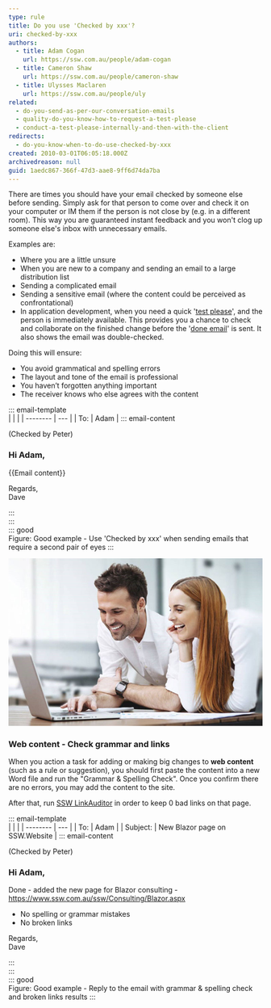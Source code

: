 ```yaml
---
type: rule
title: Do you use 'Checked by xxx'?
uri: checked-by-xxx
authors:
  - title: Adam Cogan
    url: https://ssw.com.au/people/adam-cogan
  - title: Cameron Shaw
    url: https://ssw.com.au/people/cameron-shaw
  - title: Ulysses Maclaren
    url: https://ssw.com.au/people/uly
related:
  - do-you-send-as-per-our-conversation-emails
  - quality-do-you-know-how-to-request-a-test-please
  - conduct-a-test-please-internally-and-then-with-the-client
redirects:
  - do-you-know-when-to-do-use-checked-by-xxx
created: 2010-03-01T06:05:18.000Z
archivedreason: null
guid: 1aedc867-366f-47d3-aae8-9ff6d74da7ba
---
```


There are times you should have your email checked by someone else before sending.
Simply ask for that person to come over and check it on your computer or IM them if the person is not close by (e.g. in a different room).
This way you are guaranteed instant feedback and you won't clog up someone else's inbox with unnecessary emails.

<!--endintro-->

Examples are:

* Where you are a little unsure
* When you are new to a company and sending an email to a large distribution list
* Sending a complicated email
* Sending a sensitive email (where the content could be perceived as confrontational)
* In application development, when you need a quick '[test please](/conduct-a-test-please-internally-and-then-with-the-client)', and the person is immediately available. This provides you a chance to check and collaborate on the finished change before the '[done email](/dones-do-you-reply-done-and-delete-the-original-email)' is sent. It also shows the email was double-checked. 

Doing this will ensure:

* You avoid grammatical and spelling errors
* The layout and tone of the email is professional
* You haven’t forgotten anything important
* The receiver knows who else agrees with the content

::: email-template  
|          |     |
| -------- | --- |
| To:      | Adam |
::: email-content  

(Checked by Peter)

### Hi Adam,  

{{Email content}}

Regards,  
Dave

:::  
:::  
::: good  
Figure: Good example - Use 'Checked by xxx' when sending emails that require a second pair of eyes
:::

![Figure: Consider this the '4 eye check' (four eye principle)](four-eyes.jpg)

### Web content - Check grammar and links

When you action a task for adding or making big changes to **web content** (such as a rule or suggestion), you should first paste the content into a new Word file and run the "Grammar & Spelling Check".
Once you confirm there are no errors, you may add the content to the site. 

After that, run [SSW LinkAuditor](https://sswlinkauditor.com/) in order to keep 0 bad links on that page.

::: email-template  
|          |     |
| -------- | --- |
| To:      | Adam |
| Subject: | New Blazor page on SSW.Website | 
::: email-content  

(Checked by Peter)

### Hi Adam,  

Done - added the new page for Blazor consulting - https://www.ssw.com.au/ssw/Consulting/Blazor.aspx 

- No spelling or grammar mistakes
- No broken links

Regards,  
Dave

:::  
:::  
::: good  
Figure: Good example - Reply to the email with grammar & spelling check and broken links results
:::
